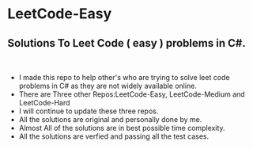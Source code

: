 # LeetCode-Easy
 <h2>Solutions To Leet Code ( easy ) problems in C#.</h2><br/>
 <ul>
 <li>I made this repo to help other's who are trying to solve leet code problems in C# as they are not widely available online.</li>
 <li>There are Three other Repos:LeetCode-Easy, LeetCode-Medium and LeetCode-Hard</li>
 <li>I will continue to update these three repos.</li>
 <li>All the solutions are original and personally done by me.</li>
 <li>Almost All of the solutions are in best possible time complexity.</li>
 <li>All the solutions are verfied and passing all the test cases.</li>
 </ul>
